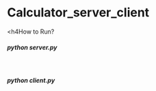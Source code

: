 # Calculator_server_client
<h4How to Run?</h4><br />
<h5>python server.py</h5><br />
<h5>python client.py</h5><br />
